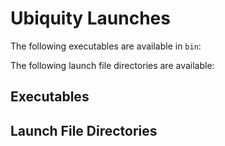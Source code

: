 # Ubiquity Launches

The following executables are available in `bin`:

The following launch file directories are available:

## Executables

## Launch File Directories

